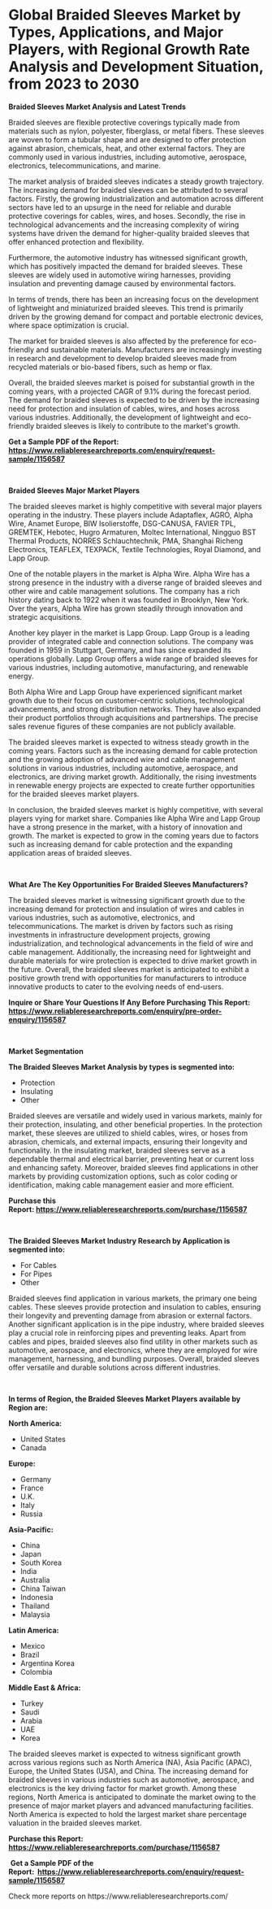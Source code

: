 <p><h1>Global Braided Sleeves Market by Types, Applications, and Major Players, with Regional Growth Rate Analysis and Development Situation, from 2023 to 2030</h1></p><p><strong>Braided Sleeves Market Analysis and Latest Trends</strong></p>
<p><p>Braided sleeves are flexible protective coverings typically made from materials such as nylon, polyester, fiberglass, or metal fibers. These sleeves are woven to form a tubular shape and are designed to offer protection against abrasion, chemicals, heat, and other external factors. They are commonly used in various industries, including automotive, aerospace, electronics, telecommunications, and marine.</p><p>The market analysis of braided sleeves indicates a steady growth trajectory. The increasing demand for braided sleeves can be attributed to several factors. Firstly, the growing industrialization and automation across different sectors have led to an upsurge in the need for reliable and durable protective coverings for cables, wires, and hoses. Secondly, the rise in technological advancements and the increasing complexity of wiring systems have driven the demand for higher-quality braided sleeves that offer enhanced protection and flexibility.</p><p>Furthermore, the automotive industry has witnessed significant growth, which has positively impacted the demand for braided sleeves. These sleeves are widely used in automotive wiring harnesses, providing insulation and preventing damage caused by environmental factors.</p><p>In terms of trends, there has been an increasing focus on the development of lightweight and miniaturized braided sleeves. This trend is primarily driven by the growing demand for compact and portable electronic devices, where space optimization is crucial.</p><p>The market for braided sleeves is also affected by the preference for eco-friendly and sustainable materials. Manufacturers are increasingly investing in research and development to develop braided sleeves made from recycled materials or bio-based fibers, such as hemp or flax.</p><p>Overall, the braided sleeves market is poised for substantial growth in the coming years, with a projected CAGR of 9.1% during the forecast period. The demand for braided sleeves is expected to be driven by the increasing need for protection and insulation of cables, wires, and hoses across various industries. Additionally, the development of lightweight and eco-friendly braided sleeves is likely to contribute to the market's growth.</p></p>
<p><strong>Get a Sample PDF of the Report:&nbsp; <a href="https://www.reliableresearchreports.com/enquiry/request-sample/1156587">https://www.reliableresearchreports.com/enquiry/request-sample/1156587</a></strong></p>
<p>&nbsp;</p>
<p><strong>Braided Sleeves Major Market Players</strong></p>
<p><p>The braided sleeves market is highly competitive with several major players operating in the industry. These players include Adaptaflex, AGRO, Alpha Wire, Anamet Europe, BIW Isolierstoffe, DSG-CANUSA, FAVIER TPL, GREMTEK, Hebotec, Hugro Armaturen, Moltec International, Ningguo BST Thermal Products, NORRES Schlauchtechnik, PMA, Shanghai Richeng Electronics, TEAFLEX, TEXPACK, Textile Technologies, Royal Diamond, and Lapp Group.</p><p>One of the notable players in the market is Alpha Wire. Alpha Wire has a strong presence in the industry with a diverse range of braided sleeves and other wire and cable management solutions. The company has a rich history dating back to 1922 when it was founded in Brooklyn, New York. Over the years, Alpha Wire has grown steadily through innovation and strategic acquisitions.</p><p>Another key player in the market is Lapp Group. Lapp Group is a leading provider of integrated cable and connection solutions. The company was founded in 1959 in Stuttgart, Germany, and has since expanded its operations globally. Lapp Group offers a wide range of braided sleeves for various industries, including automotive, manufacturing, and renewable energy.</p><p>Both Alpha Wire and Lapp Group have experienced significant market growth due to their focus on customer-centric solutions, technological advancements, and strong distribution networks. They have also expanded their product portfolios through acquisitions and partnerships. The precise sales revenue figures of these companies are not publicly available.</p><p>The braided sleeves market is expected to witness steady growth in the coming years. Factors such as the increasing demand for cable protection and the growing adoption of advanced wire and cable management solutions in various industries, including automotive, aerospace, and electronics, are driving market growth. Additionally, the rising investments in renewable energy projects are expected to create further opportunities for the braided sleeves market players.</p><p>In conclusion, the braided sleeves market is highly competitive, with several players vying for market share. Companies like Alpha Wire and Lapp Group have a strong presence in the market, with a history of innovation and growth. The market is expected to grow in the coming years due to factors such as increasing demand for cable protection and the expanding application areas of braided sleeves.</p></p>
<p>&nbsp;</p>
<p><strong>What Are The Key Opportunities For Braided Sleeves Manufacturers?</strong></p>
<p><p>The braided sleeves market is witnessing significant growth due to the increasing demand for protection and insulation of wires and cables in various industries, such as automotive, electronics, and telecommunications. The market is driven by factors such as rising investments in infrastructure development projects, growing industrialization, and technological advancements in the field of wire and cable management. Additionally, the increasing need for lightweight and durable materials for wire protection is expected to drive market growth in the future. Overall, the braided sleeves market is anticipated to exhibit a positive growth trend with opportunities for manufacturers to introduce innovative products to cater to the evolving needs of end-users.</p></p>
<p><strong>Inquire or Share Your Questions If Any Before Purchasing This Report: <a href="https://www.reliableresearchreports.com/enquiry/pre-order-enquiry/1156587">https://www.reliableresearchreports.com/enquiry/pre-order-enquiry/1156587</a></strong></p>
<p>&nbsp;</p>
<p><strong>Market Segmentation</strong></p>
<p><strong>The Braided Sleeves Market Analysis by types is segmented into:</strong></p>
<p><ul><li>Protection</li><li>Insulating</li><li>Other</li></ul></p>
<p><p>Braided sleeves are versatile and widely used in various markets, mainly for their protection, insulating, and other beneficial properties. In the protection market, these sleeves are utilized to shield cables, wires, or hoses from abrasion, chemicals, and external impacts, ensuring their longevity and functionality. In the insulating market, braided sleeves serve as a dependable thermal and electrical barrier, preventing heat or current loss and enhancing safety. Moreover, braided sleeves find applications in other markets by providing customization options, such as color coding or identification, making cable management easier and more efficient.</p></p>
<p><strong>Purchase this Report:&nbsp;<a href="https://www.reliableresearchreports.com/purchase/1156587">https://www.reliableresearchreports.com/purchase/1156587</a></strong></p>
<p>&nbsp;</p>
<p><strong>The Braided Sleeves Market Industry Research by Application is segmented into:</strong></p>
<p><ul><li>For Cables</li><li>For Pipes</li><li>Other</li></ul></p>
<p><p>Braided sleeves find application in various markets, the primary one being cables. These sleeves provide protection and insulation to cables, ensuring their longevity and preventing damage from abrasion or external factors. Another significant application is in the pipe industry, where braided sleeves play a crucial role in reinforcing pipes and preventing leaks. Apart from cables and pipes, braided sleeves also find utility in other markets such as automotive, aerospace, and electronics, where they are employed for wire management, harnessing, and bundling purposes. Overall, braided sleeves offer versatile and durable solutions across different industries.</p></p>
<p>&nbsp;</p>
<p><strong>In terms of Region, the Braided Sleeves Market Players available by Region are:</strong></p>
<p>
    <p> <strong> North America: </strong>
        <ul>
            <li>United States</li>
            <li>Canada</li>
        </ul>
        </p> 
    <p> <strong> Europe: </strong>
        <ul>
            <li>Germany</li>
            <li>France</li>
            <li>U.K.</li>
            <li>Italy</li>
            <li>Russia</li>
        </ul>
        </p> 
    <p> <strong> Asia-Pacific: </strong>
        <ul>
            <li>China</li>
            <li>Japan</li>
            <li>South Korea</li>
            <li>India</li>
            <li>Australia</li>
            <li>China Taiwan</li>
            <li>Indonesia</li>
            <li>Thailand</li>
            <li>Malaysia</li>
        </ul>
        </p> 
    <p> <strong> Latin America: </strong>
        <ul>
            <li>Mexico</li>
            <li>Brazil</li>
            <li>Argentina Korea</li>
            <li>Colombia</li>
        </ul>
        </p> 
    <p> <strong> Middle East & Africa: </strong>
        <ul>
            <li>Turkey</li>
            <li>Saudi</li>
            <li>Arabia</li>
            <li>UAE</li>
            <li>Korea</li>
        </ul>
    </p>
    </p>
<p><p>The braided sleeves market is expected to witness significant growth across various regions such as North America (NA), Asia Pacific (APAC), Europe, the United States (USA), and China. The increasing demand for braided sleeves in various industries such as automotive, aerospace, and electronics is the key driving factor for market growth. Among these regions, North America is anticipated to dominate the market owing to the presence of major market players and advanced manufacturing facilities. North America is expected to hold the largest market share percentage valuation in the braided sleeves market.</p></p>
<p><strong>Purchase this Report: <a href="https://www.reliableresearchreports.com/purchase/1156587">https://www.reliableresearchreports.com/purchase/1156587</a></strong></p>
<p>&nbsp;<strong>Get a Sample PDF of the Report:&nbsp;&nbsp;<a href="https://www.reliableresearchreports.com/enquiry/request-sample/1156587">https://www.reliableresearchreports.com/enquiry/request-sample/1156587</a></strong></p>
<p><strong></strong></p>
<p>Check more reports on https://www.reliableresearchreports.com/</p>